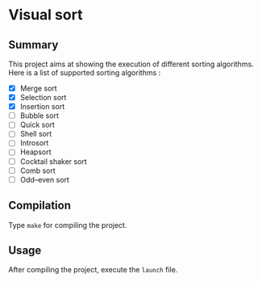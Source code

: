 # Visual sort
## Summary
This project aims at showing the execution of different sorting algorithms.  
Here is a list of supported sorting algorithms :
- [X] Merge sort
- [X] Selection sort
- [X] Insertion sort
- [ ] Bubble sort
- [ ] Quick sort
- [ ] Shell sort
- [ ] Introsort
- [ ] Heapsort
- [ ] Cocktail shaker sort
- [ ] Comb sort
- [ ] Odd–even sort

## Compilation
Type `make` for compiling the project.

## Usage
After compiling the project, execute the `launch` file.
